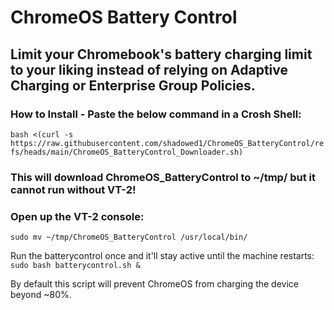 # **ChromeOS Battery Control**

## Limit your Chromebook's battery charging limit to your liking instead of relying on Adaptive Charging or Enterprise Group Policies.

### How to Install - Paste the below command in a Crosh Shell:

`bash <(curl -s https://raw.githubusercontent.com/shadowed1/ChromeOS_BatteryControl/refs/heads/main/ChromeOS_BatteryControl_Downloader.sh)`

### This will download ChromeOS_BatteryControl to ~/tmp/ but it cannot run without VT-2!
### Open up the VT-2 console:

 `sudo mv ~/tmp/ChromeOS_BatteryControl /usr/local/bin/`

 Run the batterycontrol once and it'll stay active until the machine restarts:
 `sudo bash batterycontrol.sh &`

By default this script will prevent ChromeOS from charging the device beyond ~80%. 
